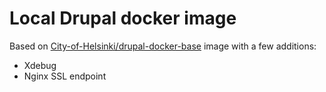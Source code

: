 # Local Drupal docker image

Based on [City-of-Helsinki/drupal-docker-base](/drupal) image with a few additions:

- Xdebug
- Nginx SSL endpoint
